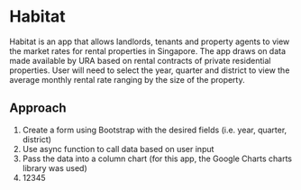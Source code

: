 # Habitat

Habitat is an app that allows landlords, tenants and property agents to view the market rates for rental properties in Singapore. The app draws on data made available by URA based on rental contracts of private residential properties. User will need to select the year, quarter and district to view the average monthly rental rate ranging by the size of the property.

## Approach

1. Create a form using Bootstrap with the desired fields (i.e. year, quarter, district)
2. Use async function to call data based on user input
3. Pass the data into a column chart (for this app, the Google Charts charts library was used)
4. 12345
